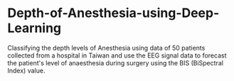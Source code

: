 # Depth-of-Anesthesia-using-Deep-Learning
Classifying the depth levels of Anesthesia using data of 50 patients collected from a hospital in Taiwan and use the EEG signal data to forecast the patient's level of anaesthesia during surgery using the BIS (BiSpectral Index) value.
